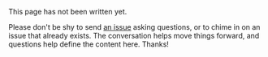 This page has not been written yet.

Please don't be shy to send [an issue](https://github.com/booniepepper/dt/issues)
asking questions, or to chime in on an issue that already exists. The
conversation helps move things forward, and questions help define the content
here. Thanks!

